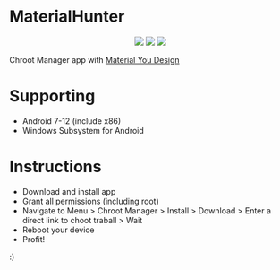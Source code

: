 <h1>MaterialHunter</h1>
<p align="center">
  <img src="https://raw.githubusercontent.com/Mirivan/material_hunter/master/app/src/main/res/drawable/mh_logo.png">
  <a href="https://t.me/kali_nh"><img src="https://img.shields.io/badge/Telegram-Group-blue.svg"></a>
  <img src="https://img.shields.io/github/repo-size/mirivan/material_hunter">
</p>

Chroot Manager app with [Material You Design](https://m3.material.io/)

# Supporting
- Android 7-12 (include x86)
- Windows Subsystem for Android

# Instructions
- Download and install app
- Grant all permissions (including root)
- Navigate to Menu > Chroot Manager > Install > Download > Enter a direct link to choot traball > Wait
- Reboot your device
- Profit!

:)
